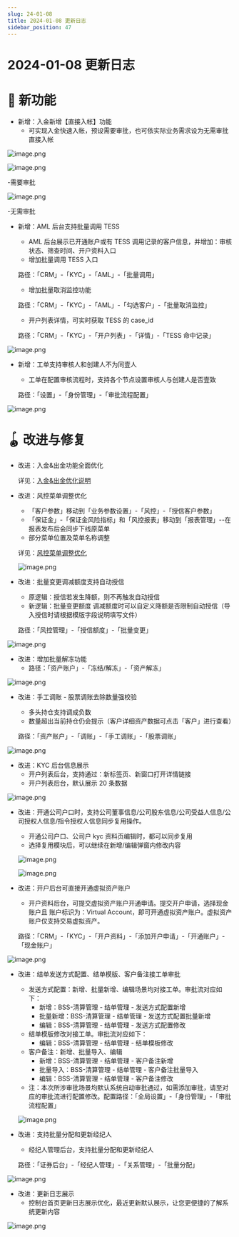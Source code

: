 ```yaml
---
slug: 24-01-08
title: 2024-01-08 更新日志
sidebar_position: 47
---
```



# 2024-01-08 更新日志


# 🎉 新功能

- 新增：入金新增【直接入帐】功能
    - 可实现入金快速入帐，预设需要审批，也可依实际业务需求设为无需审批直接入帐

![image.png](/assets/1037bcf6ad754c8c8bbf55bd6b0058d6.png)


![image.png](/assets/e198be9bc0411e5869594b8c6476242d.png)


-需要审批


![image.png](/assets/2440663e42cb9e6138a032dcbc6906c0.png)


-无需审批

- 新增：AML 后台支持批量调用 TESS
    - AML 后台展示已开通账户或有 TESS 调用记录的客户信息，并增加：审核状态、筛查时间、开户资料入口
    - 增加批量调用 TESS 入口

    路径：「CRM」-「KYC」-「AML」-「批量调用」

    - 增加批量取消监控功能

    路径：「CRM」-「KYC」-「AML」-「勾选客户」-「批量取消监控」

    - 开户列表详情，可实时获取 TESS 的 case_id

    路径：「CRM」-「KYC」-「开户列表」-「详情」-「TESS 命中记录」


![image.png](/assets/8be42a950e1e26cb3c043862e89b6ec7.png)

- 新增：工单支持审核人和创建人不为同壹人
    - 工单在配置审核流程时，支持各个节点设置审核人与创建人是否壹致

    路径：「设置」-「身份管理」-「审批流程配置」


![image.png](/assets/5066ef5672d5466611cf85feca268914.png)


# 🪀 改进与修复

- 改进：入金&出金功能全面优化

    详见：[入金&出金优化说明 ](./Vvpkw7jqeitbhjkQVTncStRBn4c) 

- 改进：风控菜单调整优化
    - 「客户参数」移动到「业务参数设置」-「风控」-「授信客户参数」
    - 「保证金」-「保证金风险指标」和「风控报表」移动到「报表管理」--在报表发布后会同步下线原菜单
    - 部分菜单位置及菜单名称调整

    详见：[风控菜单调整优化](./Ifv0wLOvhifRslkFuvLc0zAvnwe) 


    ![image.png](/assets/da44787e6642b484fa80179e0b973b32.png)

- 改进：批量变更调减额度支持自动授信
    - 原逻辑：授信若发生降额，则不再触发自动授信
    - 新逻辑：批量变更额度 调减额度时可以自定义降额是否限制自动授信（导入授信时请根据模版字段说明填写文件）

    路径：「风控管理」-「授信额度」-「批量变更」


![image.png](/assets/96b5e905892600525a4955ba7efac7c3.png)

- 改进：增加批量解冻功能
    - 路径：「资产账户」-「冻结/解冻」-「资产解冻」

![image.png](/assets/ec5b2394a5fc68e560bfa1c0c6f3c9ca.png)

- 改进：手工调账 - 股票调账去除数量强校验
    - 多头持仓支持调成负数
    - 数量超出当前持仓仍会提示（客户详细资产数据可点击「客户」进行查看）

    路径：「资产账户」-「调账」-「手工调账」-「股票调账」


![image.png](/assets/4bd979c191545b4c680727c3ee560417.png)

- 改进：KYC 后台信息展示
    - 开户列表后台，支持通过：新标签页、新窗口打开详情链接
    - 开户列表后台，默认展示 20 条数据

![image.png](/assets/5e899bc23e9baf2220ef6a1a6b862c79.png)

- 改进：开通公司户口时，支持公司董事信息/公司股东信息/公司受益人信息/公司授权人信息/指令授权人信息同步复用操作。
    - 开通公司户口、公司户 kyc 资料页编辑时，都可以同步复用
    - 选择复用模块后，可以继续在新增/编辑弹窗内修改内容

    ![image.png](/assets/12045edec93f285df976ce100144ae72.png)


    ![image.png](/assets/54e52dea07ed8d29e7317573918b1e3e.png)

- 改进：开户后台可直接开通虚拟资产账户
    - 开户资料后台，可提交虚拟资产账户开通申请。提交开户申请，选择现金账户且 账户标识为：Virtual Account，即可开通虚拟资产账户。虚拟资产账户仅支持交易虚拟资产。

    路径：「CRM」-「KYC」-「开户资料」-「添加开户申请」-「开通账户」-「现金账户」


![image.png](/assets/6f9d29f4e75dff367365ea7a78aff664.png)

- 改进：结单发送方式配置、结单模版、客户备注接工单审批
    - 发送方式配置：新增、批量新增、编辑场景均对接工单。审批流对应如下：
        - 新增：BSS-清算管理 - 结单管理 - 发送方式配置新增
        - 批量新增：BSS-清算管理 - 结单管理 - 发送方式配置批量新增
        - 编辑：BSS-清算管理 - 结单管理 - 发送方式配置修改
    - 结单模版修改对接工单。审批流对应如下：
        - 编辑：BSS-清算管理 - 结单管理 - 结单模板修改
    - 客户备注：新增、批量导入、编辑
        - 新增：BSS-清算管理 - 结单管理 - 客户备注新增
        - 批量导入：BSS-清算管理 - 结单管理 - 客户备注批量导入
        - 编辑：BSS-清算管理 - 结单管理 - 客户备注修改
    - 注：本次所涉审批场景均默认系统自动审批通过，如需添加审批，请至对应的审批流进行配置修改。配置路径：「全局设置」-「身份管理」-「审批流程配置」

    ![image.png](/assets/9c87d71e054f6708cc2af53f7203b41a.png)

- 改进：支持批量分配和更新经纪人
    - 经纪人管理后台，支持批量分配和更新经纪人

    路径：「证券后台」-「经纪人管理」-「关系管理」-「批量分配」


![image.png](/assets/b20ecadbb4546a80735752b492ac53ee.png)

- 改进：更新日志展示
    - 控制台首页更新日志展示优化，最近更新默认展示，让您更便捷的了解系统更新内容

![image.png](/assets/dc33f20a4015dcfea82c0e6df16a575c.png)

